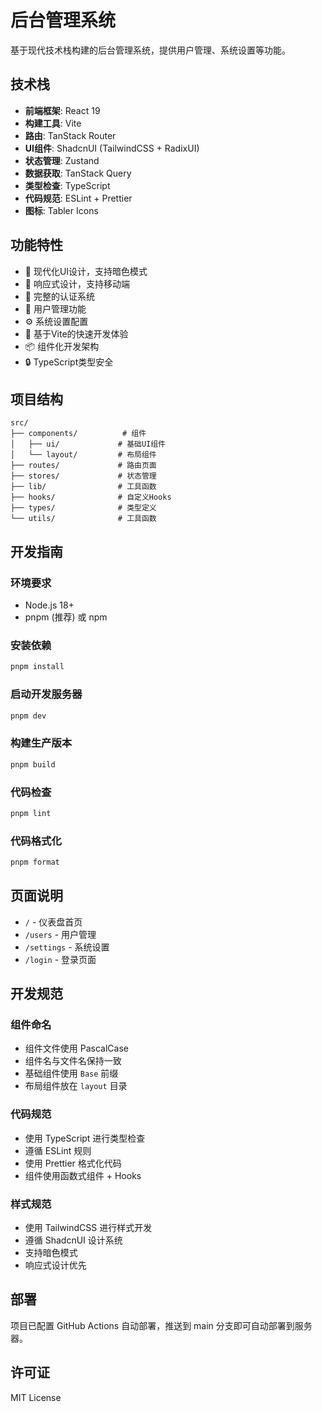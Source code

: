 # 后台管理系统

基于现代技术栈构建的后台管理系统，提供用户管理、系统设置等功能。

## 技术栈

- **前端框架**: React 19
- **构建工具**: Vite
- **路由**: TanStack Router
- **UI组件**: ShadcnUI (TailwindCSS + RadixUI)
- **状态管理**: Zustand
- **数据获取**: TanStack Query
- **类型检查**: TypeScript
- **代码规范**: ESLint + Prettier
- **图标**: Tabler Icons

## 功能特性

- 🎨 现代化UI设计，支持暗色模式
- 📱 响应式设计，支持移动端
- 🔐 完整的认证系统
- 👥 用户管理功能
- ⚙️ 系统设置配置
- 🚀 基于Vite的快速开发体验
- 📦 组件化开发架构
- 🔒 TypeScript类型安全

## 项目结构

```
src/
├── components/          # 组件
│   ├── ui/             # 基础UI组件
│   └── layout/         # 布局组件
├── routes/             # 路由页面
├── stores/             # 状态管理
├── lib/                # 工具函数
├── hooks/              # 自定义Hooks
├── types/              # 类型定义
└── utils/              # 工具函数
```

## 开发指南

### 环境要求

- Node.js 18+
- pnpm (推荐) 或 npm

### 安装依赖

```bash
pnpm install
```

### 启动开发服务器

```bash
pnpm dev
```

### 构建生产版本

```bash
pnpm build
```

### 代码检查

```bash
pnpm lint
```

### 代码格式化

```bash
pnpm format
```

## 页面说明

- `/` - 仪表盘首页
- `/users` - 用户管理
- `/settings` - 系统设置
- `/login` - 登录页面

## 开发规范

### 组件命名

- 组件文件使用 PascalCase
- 组件名与文件名保持一致
- 基础组件使用 `Base` 前缀
- 布局组件放在 `layout` 目录

### 代码规范

- 使用 TypeScript 进行类型检查
- 遵循 ESLint 规则
- 使用 Prettier 格式化代码
- 组件使用函数式组件 + Hooks

### 样式规范

- 使用 TailwindCSS 进行样式开发
- 遵循 ShadcnUI 设计系统
- 支持暗色模式
- 响应式设计优先

## 部署

项目已配置 GitHub Actions 自动部署，推送到 main 分支即可自动部署到服务器。

## 许可证

MIT License